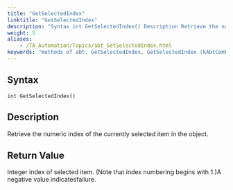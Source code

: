 ```yaml
--- 
title: "GetSelectedIndex"
linktitle: "GetSelectedIndex"
description: "Syntax int GetSelectedIndex() Description Retrieve the numeric index of the currently selected item in the object. Return Value Integer index of selected item. ( Note that index numbering begins with ..."
weight: 5
aliases: 
    - /TA_Automation/Topics/abt_GetSelectedIndex.html
keywords: "methods of abt, GetSelectedIndex, GetSelectedIndex (kAbtComboBox), AbtComboBox, getselectedindex, abtcombobox getselectedindex, index of selected item in combo box, index of currently selected item in combo box"
---
```


## Syntax

`int GetSelectedIndex()`

## Description  

Retrieve the numeric index of the currently selected item in the object.

## Return Value

Integer index of selected item. \(Note that index numbering begins with 1.\)A negative value indicatesfailure.




